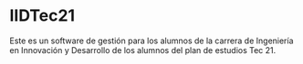 # IIDTec21
Este es un software de gestión para los alumnos de la carrera de Ingeniería en Innovación y Desarrollo de los alumnos del plan de estudios Tec 21.
